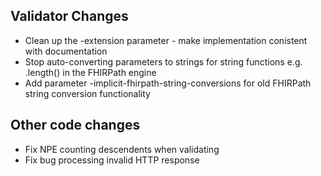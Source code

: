 ## Validator Changes

* Clean up the -extension parameter - make implementation conistent with documentation
* Stop auto-converting parameters to strings for string functions e.g. .length() in the FHIRPath engine
* Add parameter -implicit-fhirpath-string-conversions for old FHIRPath string conversion functionality

## Other code changes

* Fix NPE counting descendents when validating
* Fix bug processing invalid HTTP response

